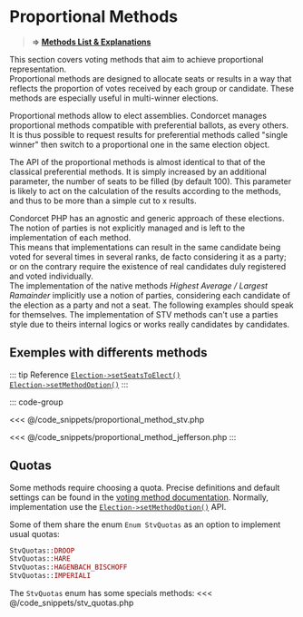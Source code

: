 # Proportional Methods
> **=> [Methods List & Explanations](/gh/VotingMethods)**

This section covers voting methods that aim to achieve proportional representation.  
Proportional methods are designed to allocate seats or results in a way that reflects the proportion of votes received by each group or candidate. These methods are especially useful in multi-winner elections.

Proportional methods allow to elect assemblies. Condorcet manages proportional methods compatible with preferential ballots, as every others.  
It is thus possible to request results for preferential methods called "single winner" then switch to a proportional one in the same election object.

The API of the proportional methods is almost identical to that of the classical preferential methods. It is simply increased by an additional parameter, the number of seats to be filled (by default 100). This parameter is likely to act on the calculation of the results according to the methods, and thus to be more than a simple cut to x results.

Condorcet PHP has an agnostic and generic approach of these elections. The notion of parties is not explicitly managed and is left to the implementation of each method.  
This means that implementations can result in the same candidate being voted for several times in several ranks, de facto considering it as a party; or on the contrary require the existence of real candidates duly registered and voted individually.  
The implementation of the native methods _Highest Average / Largest Ramainder_ implicitly use a notion of parties, considering each candidate of the election as a party and not a seat. The following examples should speak for themselves. The implementation of STV methods can't use a parties style due to theirs internal logics or works really candidates by candidates.

## Exemples with differents methods

::: tip Reference
[`Election->setSeatsToElect()`](/api-reference/Election%20Class/Election--setSeatsToElect())  
[`Election->setMethodOption()`](/api-reference/Election%20Class/Election--setMethodOption())
:::

::: code-group
<!-- STV method -->
<<< @/code_snippets/proportional_method_stv.php

<!-- Thomas Jefferson method -->
<<< @/code_snippets/proportional_method_jefferson.php
:::

## Quotas
Some methods require choosing a quota. Precise definitions and default settings can be found in the [voting method documentation](/gh/VotingMethods). Normally, implementation use the [`Election->setMethodOption()`](/api-reference/Election%20Class/Election--setMethodOption()) API.

Some of them share the enum `Enum StvQuotas` as an option to implement usual quotas:
```php
StvQuotas::DROOP
StvQuotas::HARE
StvQuotas::HAGENBACH_BISCHOFF
StvQuotas::IMPERIALI
```

The `StvQuotas` enum has some specials methods:
<<< @/code_snippets/stv_quotas.php